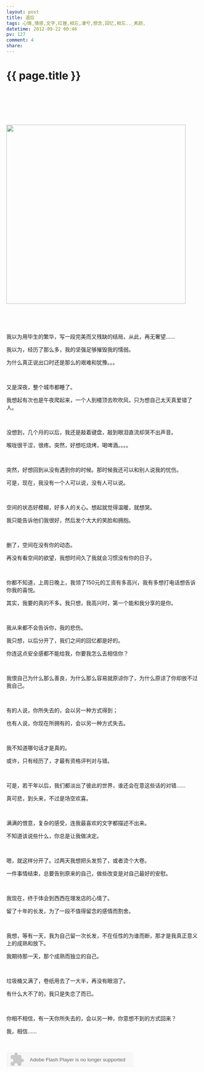 ```yaml
---
layout: post
title: 退后
tags: 心情,情感,文字,红狸,相忘,凄兮,想念,回忆,相忘.._素颜,
datetime: 2012-09-22 00:46
pv: 127
comment: 4
share: 
---
```


{{ page.title }}
================

 <p>&nbsp;</p><p>&nbsp;</p><p>&nbsp;</p><p><img src="/hi/images/7af40ad162d9f2d391e1716aa9ec8a136227cc47.jpg"                                 width="472" height="472" /></p><p>&nbsp;</p><p>&nbsp;</p><p>我以为用毕生的繁华，写一段完美而又残缺的结局，从此，再无奢望……</p><p>我以为，经历了那么多，我的坚强足够摧毁我的懦弱。</p><p>为什么真正说出口时还是那么的艰难和犹豫。。。</p><p>&nbsp;</p><p>又是深夜，整个城市都睡了。</p><p>我想起有次也是午夜爬起来，一个人到楼顶去吹吹风，只为想自己太天真爱错了人。</p><p>&nbsp;</p><p>没想到，几个月的以后，我还是敲着键盘，敲到眼泪直流却哭不出声音。</p><p>喉咙很干涩，很疼。突然，好想吃烧烤，喝啤酒。。。。</p><p>&nbsp;</p><p>突然，好想回到从没有遇到你的时候。那时候我还可以和别人说我的忧伤。</p><p>可是，现在，我没有一个人可以说，没有人可以说。</p><p>&nbsp;</p><p>空间的状态好模糊，好多人的关心。想起就觉得温暖，就想哭。</p><p>我只能告诉他们我很好，然后发个大大的笑脸和拥抱。</p><p>&nbsp;</p><p>删了，空间在没有你的动态。</p><p>再没有看空间的欲望，我想时间久了我就会习惯没有你的日子。</p><p>&nbsp;</p><p>你都不知道，上周日晚上，我领了150元的工资有多高兴，我有多想打电话想告诉你我的喜悦。</p><p>其实，我要的真的不多。我只想，我高兴时，第一个能和我分享的是你。</p><p>&nbsp;</p><p>我从来都不会告诉你，我的悲伤。</p><p>我只想，以后分开了，我们之间的回忆都是好的。</p><p>你连这点安全感都不能给我，你要我怎么去相信你？</p><p>&nbsp;</p><p>我恨自己为什么那么善良，为什么那么容易就原谅你了，为什么原谅了你却放不过我自己。</p><p>&nbsp;</p><p>有的人说，你所失去的，会以另一种方式得到；</p><p>也有人说，你现在所拥有的，会以另一种方式失去。</p><p>&nbsp;</p><p>我不知道哪句话才是真的。</p><p>或许，只有经历了，才最有资格评判对与错。</p><p>&nbsp;</p><p>可是，若干年以后，我们都淡出了彼此的世界，谁还会在意这些话的对错……</p><p>真可悲，到头来，不过是场空欢喜。</p><p>&nbsp;</p><p>满满的恨意，复杂的感受，连我最喜欢的文字都描述不出来。</p><p>不知道该说些什么，你总是让我做决定。</p><p>&nbsp;</p><p>嗯，就这样分开了。过两天我想把头发剪了，或者烫个大卷。</p><p>一件事情结束，总要告别原来的自己，做些改变是对自己最好的安慰。</p><p>&nbsp;</p><p>我现在，终于体会到西西在理发店的心情了。</p><p>留了十年的长发，为了一段不值得留念的感情而割舍。</p><p>&nbsp;</p><p>我想，等有一天，我为自己留一次长发，不在任性的为谁而断，那才是我真正意义上的成熟和放下。</p><p>我期待那一天，那个成熟而独立的自己。</p><p>&nbsp;</p><p>垃圾桶又满了，卷纸用去了一大半，再没有眼泪了。</p><p>有什么大不了的，我只是失恋了而已。</p><p>&nbsp;</p><p>你相不相信，有一天你所失去的，会以另一种，你意想不到的方式回来？</p><p>我，相信……</p><p>&nbsp;</p><p><embed height="40" border="0" width="335" flashvars="id=920557&autoPlay=true&replay=true" alt="" src="http://ting.baidu.com/widget/space/flash/SpaceMP3Player.swf" wmode="transparent" type="application/x-shockwave-flash" name="plugin" /><br /></p><p>&nbsp;</p> 

